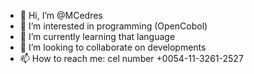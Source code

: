 - 👋 Hi, I’m @MCedres
- 👀 I’m interested in programming (OpenCobol)
- 🌱 I’m currently learning that language
- 💞️ I’m looking to collaborate on developments
- 📫 How to reach me: cel number +0054-11-3261-2527

<!---
MCedres/MCedres is a ✨ special ✨ repository because its `README.md` (this file) appears on your GitHub profile.
You can click the Preview link to take a look at your changes.
--->
